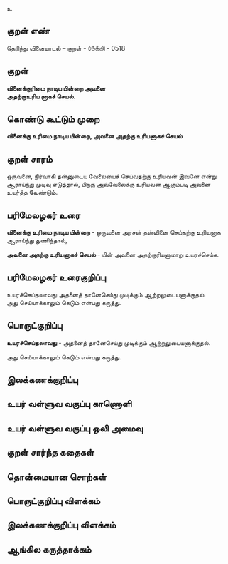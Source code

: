 உ

## குறள் எண் 

தெரிந்து வினையாடல்  – குறள் - ௦௫௧௮ - 0518  

## குறள் 

**வினைக்குரிமை நாடிய பின்றை அவனை  
அதற்குஉரிய னாகச் செயல்.**

## கொண்டு கூட்டும் முறை

**வினைக்கு உரிமை நாடிய பின்றை, அவனை அதற்கு உரியனாகச் செயல்** 

## குறள் சாரம் 

ஒருவனை, நிர்வாகி தன்னுடைய வேலையைச் செய்வதற்கு உரியவன் இவனே என்று ஆராய்ந்து முடிவு எடுத்தால், பிறகு அவ்வேலைக்கு உரியவன் ஆகும்படி அவனை உயர்த்த வேண்டும்.  

## பரிமேலழகர் உரை

**வினைக்கு உரிமை நாடிய பின்றை** - ஒருவனை அரசன் தன்வினை செய்தற்கு உரியனாக ஆராய்ந்து துணிந்தால்,  

**அவனை அதற்கு உரியனாகச் செயல்** -  பின் அவனை அதற்குரியனாமாறு உயரச்செய்க.

## பரிமேலழகர் உரைகுறிப்பு   

உயரச்செய்தலாவது அதனைத் தானேசெய்து முடிக்கும் ஆற்றலுடையனாக்குதல்.  
அது செய்யாக்காலும் கெடும் என்பது கருத்து.    

## பொருட்குறிப்பு 

**உயரச்செய்தலாவது** -  அதனைத் தானேசெய்து முடிக்கும் ஆற்றலுடையனாக்குதல்.   

அது செய்யாக்காலும் கெடும் என்பது கருத்து.   

## இலக்கணக்குறிப்பு  


## உயர் வள்ளுவ வகுப்பு காணொளி


## உயர் வள்ளுவ வகுப்பு ஒலி அமைவு 

 
## குறள் சார்ந்த கதைகள் 


## தொன்மையான சொற்கள்


## பொருட்குறிப்பு விளக்கம்


## இலக்கணக்குறிப்பு விளக்கம்


## ஆங்கில கருத்தாக்கம் 


